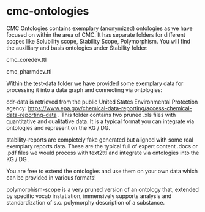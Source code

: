 # cmc-ontologies
CMC Ontologies contains exemplary (anonymized) ontologies as we have focused on within the area of CMC. It has separate folders for different scopes like Solubility scope, Stability Scope, Polymorphism. You will find the auxilliary and basis ontologies under Stability folder:

cmc_coredev.ttl

cmc_pharmdev.ttl 

Within the test-data folder we have provided some exemplary data for processing it into a data graph and connecting via ontologies:

cdr-data is retrieved from the public United States Environmental Protection agency: https://www.epa.gov/chemical-data-reporting/access-chemical-data-reporting-data . This folder contains two pruned .xls files with quantitative and qualitative data. It is a typical format you can integrate via ontologies and represent on the KG / DG.

stability-reports are completely fake generated but aligned with some real exemplary reports data. These are the typical full of expert content .docs or .pdf files we would process with text2ttl and integrate via ontologies into the KG / DG .

You are free to extend the ontologies and use them on your own data which can be provided in various formats!

polymorphism-scope is a very pruned version of an ontology that, extended by specific vocab instatiation, immensively supports analysis and standardization of s.c. polymorphy description of a substance. 


